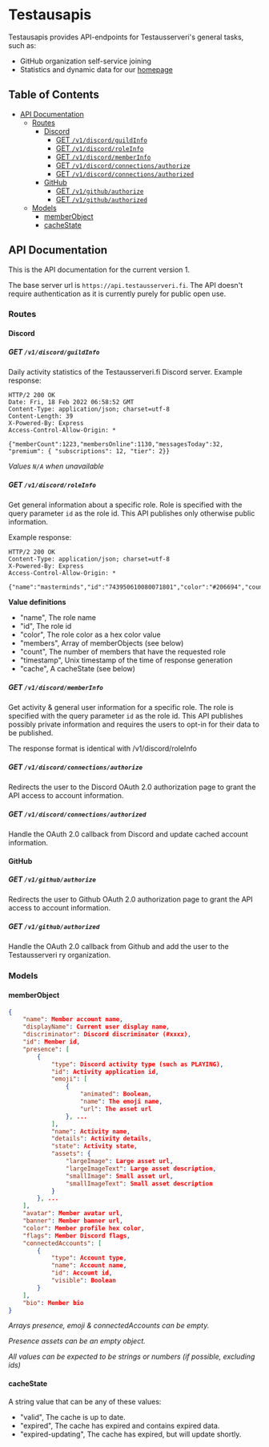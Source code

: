 # Testausapis
Testausapis provides API-endpoints for Testausserveri's general tasks, such as:
- GitHub organization self-service joining
- Statistics and dynamic data for our [homepage](https://github.com/Testausserveri/testausserveri.fi)

## Table of Contents
- [API Documentation](#api-documentation)
  * [Routes](#routes)
    + [Discord](#discord)
      - [GET `/v1/discord/guildInfo`](#get-v1discordguildinfo)
      - [GET `/v1/discord/roleInfo`](#get-v1discordroleinfo)
      - [GET `/v1/discord/memberInfo`](#get-v1discordmemberinfo)
      - [GET `/v1/discord/connections/authorize`](#get-v1discordconnectionsauthorize)
      - [GET `/v1/discord/connections/authorized`](#get-v1discordconnectionsauthorized)
    + [GitHub](#github)
      - [GET `/v1/github/authorize`](#get-v1githubauthorize)
      - [GET `/v1/github/authorized`](#get-v1githubauthorized)
  * [Models](#models)
    + [memberObject](#memberobject)
    + [cacheState](#cachestate)
## API Documentation

This is the API documentation for the current version 1. 

The base server url is `https://api.testausserveri.fi`. The API doesn't require authentication as it is currently purely for public open use.
### Routes
#### Discord
##### GET `/v1/discord/guildInfo`
Daily activity statistics of the Testausserveri.fi Discord server.
Example response:

```http
HTTP/2 200 OK
Date: Fri, 18 Feb 2022 06:58:52 GMT
Content-Type: application/json; charset=utf-8
Content-Length: 39
X-Powered-By: Express
Access-Control-Allow-Origin: *

{"memberCount":1223,"membersOnline":1130,"messagesToday":32, "premium": { "subscriptions": 12, "tier": 2}}
```

*Values `N/A` when unavailable*

##### GET `/v1/discord/roleInfo`
Get general information about a specific role.
Role is specified with the query parameter `id` as the role id.
This API publishes only otherwise public information.

Example response:

```http
HTTP/2 200 OK
Content-Type: application/json; charset=utf-8
X-Powered-By: Express
Access-Control-Allow-Origin: *

{"name":"masterminds","id":"743950610080071801","color":"#206694","count":3,"timestamp":1645164551244,"cache":"expired"}
```

**Value definitions**
- "name", The role name
- "id", The role id
- "color", The role color as a hex color value
- "members", Array of memberObjects (see below)
- "count", The number of members that have the requested role
- "timestamp", Unix timestamp of the time of response generation
- "cache", A cacheState (see below)

##### GET `/v1/discord/memberInfo`
Get activity & general user information for a specific role.
The role is specified with the query parameter `id` as the role id.
This API publishes possibly private information and requires the users to opt-in for their data to be published.

The response format is identical with /v1/discord/roleInfo
##### GET `/v1/discord/connections/authorize`
Redirects the user to the Discord OAuth 2.0 authorization page to grant the API access to account information.

##### GET `/v1/discord/connections/authorized`
Handle the OAuth 2.0 callback from Discord and update cached account information.

#### GitHub
##### GET `/v1/github/authorize`
Redirects the user to Github OAuth 2.0 authorization page to grant the API access to account information.

##### GET `/v1/github/authorized`
Handle the OAuth 2.0 callback from Github and add the user to the Testausserveri ry organization.

### Models

#### memberObject
```json
{
    "name": Member account name,
    "displayName": Current user display name,
    "discriminator": Discord discriminator (#xxxx),
    "id": Member id,
    "presence": [
        {
            "type": Discord activity type (such as PLAYING),
            "id": Activity application id,
            "emoji": [
                {
                    "animated": Boolean,
                    "name": The emoji name,
                    "url": The asset url
                }, ...
            ],
            "name": Activity name,
            "details": Activity details,
            "state": Activity state,
            "assets": {
                "largeImage": Large asset url,
                "largeImageText": Large asset description,
                "smallImage": Small asset url,
                "smallImageText": Small asset description
            }
        }, ...
    ],
    "avatar": Member avatar url,
    "banner": Member banner url,
    "color": Member profile hex color,
    "flags": Member Discord flags,
    "connectedAccounts": [
        {
            "type": Account type,
            "name": Account name,
            "id": Account id,
            "visible": Boolean
        }
    ],
    "bio": Member bio
}
```

*Arrays presence, emoji & connectedAccounts can be empty.*

*Presence assets can be an empty object.*

*All values can be expected to be strings or numbers (if possible, excluding ids)*

#### cacheState
A string value that can be any of these values:
- "valid", The cache is up to date.
- "expired", The cache has expired and contains expired data.
- "expired-updating", The cache has expired, but will update shortly.
